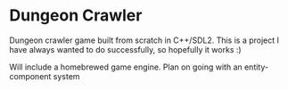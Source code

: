 # Dungeon Crawler

Dungeon crawler game built from scratch in C++/SDL2. This is a project I have always wanted to
do successfully, so hopefully it works :)

Will include a homebrewed game engine. Plan on going with an entity-component system